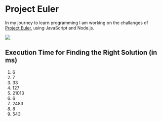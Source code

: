 # Project Euler

In my journey to learn programming I am working on the challanges of [Project Euler](http://projecteuler.net/), using JavaScript and Node.js.

![](http://projecteuler.net/profile/vadimbrodsky.png)

## Execution Time for Finding the Right Solution (in ms)
1. 6
2. 7
3. 33
4. 127
5. 21013
6. 6
7. 2483
8. 8
9. 543